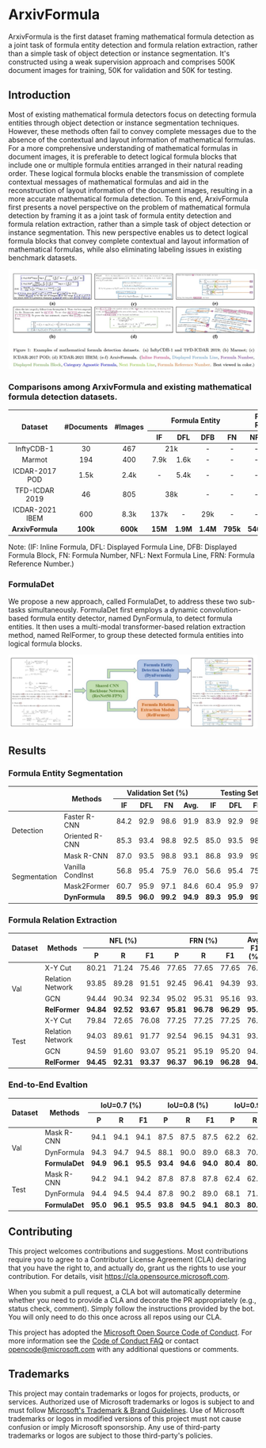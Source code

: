 # ArxivFormula

ArxivFormula is the first dataset framing mathematical formula detection as a joint task of formula entity detection and formula relation extraction, rather than a simple task of object detection or instance segmentation. It's constructed using a weak supervision approach and comprises 500K document images for training, 50K for validation and 50K for testing.

## Introduction 
Most of existing mathematical formula detectors focus on detecting formula entities through object detection or instance segmentation techniques. However, these methods often fail to convey complete messages due to the absence of the contextual and layout information of mathematical formulas. For a more comprehensive understanding of mathematical formulas in document images, it is preferable to detect logical formula blocks that include one or multiple formula entities arranged in their natural reading order. These logical formula blocks enable the transmission of complete contextual messages of mathematical formulas and aid in the reconstruction of layout information of the document images, resulting in a more accurate mathematical formula detection. To this end, ArxivFormula first presents a novel perspective on the problem of mathematical formula detection by framing it as a joint task of formula entity detection and formula relation extraction, rather than a simple task of object detection or instance segmentation. This new perspective enables us to detect logical formula blocks that convey complete contextual and layout information of mathematical formulas, while also eliminating labeling issues in existing benchmark datasets.

![](./figs/examples.jpg)

### Comparisons among ArxivFormula and existing mathematical formula detection datasets.
<table>  
    <thead>  
        <tr>  
            <th rowspan="2" style="text-align:center">Dataset</th>  
            <th rowspan="2" style="text-align:center">#Documents</th>  
            <th rowspan="2" style="text-align:center">#Images</th>  
            <th colspan="4" style="text-align:center">Formula Entity</th>  
            <th colspan="2" style="text-align:center">Formula Relation</th>  
        </tr>  
        <tr>  
            <th style="text-align:center">IF</th>  
            <th style="text-align:center">DFL</th>  
            <th style="text-align:center">DFB</th>  
            <th style="text-align:center">FN</th>  
            <th style="text-align:center">NFL</th>  
            <th style="text-align:center">FRN</th>  
        </tr>  
    </thead>  
    <tbody>  
        <tr>  
            <td style="text-align:center">InftyCDB-1</td>  
            <td style="text-align:center">30</td>  
            <td style="text-align:center">467</td>  
            <td colspan="2" style="text-align:center">21k</td>  
            <td style="text-align:center">-</td>  
            <td style="text-align:center">-</td>  
            <td style="text-align:center">-</td>  
            <td style="text-align:center">-</td>  
        </tr>  
        <tr>  
            <td style="text-align:center">Marmot</td>  
            <td style="text-align:center">194</td>  
            <td style="text-align:center">400</td>  
            <td style="text-align:center">7.9k</td>  
            <td style="text-align:center">1.6k</td>  
            <td style="text-align:center">-</td>  
            <td style="text-align:center">-</td>  
            <td style="text-align:center">-</td>  
            <td style="text-align:center">-</td>  
        </tr>  
        <tr>  
            <td style="text-align:center">ICDAR-2017 POD</td>  
            <td style="text-align:center">1.5k</td>  
            <td style="text-align:center">2.4k</td>  
            <td style="text-align:center">-</td>  
            <td style="text-align:center">5.4k</td>  
            <td style="text-align:center">-</td>  
            <td style="text-align:center">-</td>  
            <td style="text-align:center">-</td>  
            <td style="text-align:center">-</td>  
        </tr>  
        <tr>  
            <td style="text-align:center">TFD-ICDAR 2019</td>  
            <td style="text-align:center">46</td>  
            <td style="text-align:center">805</td>  
            <td colspan="2" style="text-align:center">38k</td>  
            <td style="text-align:center">-</td>  
            <td style="text-align:center">-</td>  
            <td style="text-align:center">-</td>  
            <td style="text-align:center">-</td>  
        </tr>  
        <tr>  
            <td style="text-align:center">ICDAR-2021 IBEM</td>  
            <td style="text-align:center">600</td>
            <td style="text-align:center">8.3k</td>
            <td style="text-align:center">137k</td>
            <td style="text-align:center">-</td>
            <td style="text-align:center">29k</td>
            <td style="text-align:center">-</td>
            <td style="text-align:center">-</td>
            <td style="text-align:center">-</td>
        </tr>
        <tr>
            <td style="text-align:center"><strong>ArxivFormula</strong></td>
            <td style="text-align:center"><strong>100k</strong></td>
            <td style="text-align:center"><strong>600k</strong></td>
            <td style="text-align:center"><strong>15M</strong></td>
            <td style="text-align:center"><strong>1.9M</strong></td>
            <td style="text-align:center"><strong>1.4M</strong></td>
            <td style="text-align:center"><strong>795k</strong></td>
            <td style="text-align:center"><strong>540k</strong></td>
            <td style="text-align:center"><strong>795k</strong></td>
        </tr>
    </tbody>
</table>

Note: (IF: Inline Formula, DFL: Displayed Formula Line, DFB: Displayed Formula Block, FN: Formula Number, NFL: Next Formula Line, FRN: Formula Reference Number.)

### FormulaDet
We propose a new approach, called FormulaDet, to address these two sub-tasks simultaneously. FormulaDet first employs a dynamic convolution-based formula entity detector, named DynFormula, to detect formula entities. It then uses a multi-modal transformer-based relation extraction method, named RelFormer, to group these detected formula entities into logical formula blocks.

![](./figs/FormulaDet.jpg)

## Results

### Formula Entity Segmentation
<table>  
    <thead>  
        <tr>  
            <th rowspan="2"></th>  
            <th rowspan="2">Methods</th>  
            <th colspan="4">Validation Set (%)</th>  
            <th colspan="4">Testing Set (%)</th>  
        </tr>  
        <tr>  
            <th>IF</th>  
            <th>DFL</th>  
            <th>FN</th>  
            <th>Avg.</th>  
            <th>IF</th>  
            <th>DFL</th>  
            <th>FN</th>  
            <th>Avg.</th>  
        </tr>  
    </thead>  
    <tbody>  
        <tr>  
            <td rowspan="2">Detection</td>  
            <td>Faster R-CNN</td>  
            <td>84.2</td>  
            <td>92.9</td>  
            <td>98.6</td>  
            <td>91.9</td>  
            <td>83.9</td>  
            <td>92.9</td>  
            <td>98.7</td>  
            <td>91.8</td>  
        </tr>  
        <tr>  
            <td>Oriented R-CNN</td>  
            <td>85.3</td>  
            <td>93.4</td>  
            <td>98.8</td>  
            <td>92.5</td>  
            <td>85.0</td>  
            <td>93.5</td>  
            <td>98.9</td>  
            <td>92.5</td>  
        </tr>  
        <tr>  
            <td rowspan="4">Segmentation</td>  
            <td>Mask R-CNN</td>  
            <td>87.0</td>  
            <td>93.5</td>  
            <td>98.8</td>  
            <td>93.1</td>  
            <td>86.8</td>  
            <td>93.9</td>  
            <td>99.0</td>  
            <td>93.2</td>  
        </tr>  
        <tr>  
            <td>Vanilla CondInst</td>  
            <td>56.8</td>  
            <td>95.4</td>  
            <td>75.9</td>  
            <td>76.0</td>  
            <td>56.6</td>  
            <td>95.4</td>  
            <td>75.9</td>  
            <td>76.0</td>  
        </tr>  
        <tr>  
            <td>Mask2Former</td>  
            <td>60.7</td>  
            <td>95.9</td>  
            <td>97.1</td>  
            <td>84.6</td>  
            <td>60.4</td>  
            <td>95.9</td>  
            <td>97.1</td>  
            <td>84.5</td>  
        </tr>  
        <tr>  
            <td><strong>DynFormula</strong></td>  
            <td><strong>89.5</strong></td>  
            <td><strong>96.0</strong></td>  
            <td><strong>99.2</strong></td>  
            <td><strong>94.9</strong></td>  
            <td><strong>89.3</strong></td>  
            <td><strong>95.9</strong></td>  
            <td><strong>99.4</strong></td>
<td><strong>94.9</strong></td>
</tr>
</tbody>

</table>



### Formula Relation Extraction

<table>  
    <thead>  
        <tr>  
            <th rowspan="2">Dataset</th>  
            <th rowspan="2">Methods</th>  
            <th colspan="3">NFL (%)</th>  
            <th colspan="3">FRN (%)</th>  
            <th rowspan="2">Avg. F1 (%)</th>  
        </tr>  
        <tr>  
            <th>P</th>  
            <th>R</th>  
            <th>F1</th>  
            <th>P</th>  
            <th>R</th>  
            <th>F1</th>  
        </tr>  
    </thead>  
    <tbody>  
        <tr>  
            <td rowspan="4">Val</td>  
            <td>X-Y Cut</td>  
            <td>80.21</td>  
            <td>71.24</td>  
            <td>75.46</td>  
            <td>77.65</td>  
            <td>77.65</td>  
            <td>77.65</td>  
            <td>76.6</td>  
        </tr>  
        <tr>  
            <td>Relation Network</td>  
            <td>93.85</td>  
            <td>89.28</td>  
            <td>91.51</td>  
            <td>92.45</td>  
            <td>96.41</td>  
            <td>94.39</td>  
            <td>93.0</td>  
        </tr>  
        <tr>  
            <td>GCN</td>  
            <td>94.44</td>  
            <td>90.34</td>  
            <td>92.34</td>  
            <td>95.02</td>  
            <td>95.31</td>  
            <td>95.16</td>  
            <td>93.8</td>  
        </tr>  
        <tr>  
            <td><strong>RelFormer</strong></td>  
            <td><strong>94.84</strong></td>  
            <td><strong>92.52</strong></td>  
            <td><strong>93.67</strong></td>  
            <td><strong>95.81</strong></td>  
            <td><strong>96.78</strong></td>  
            <td><strong>96.29</strong></td>  
            <td><strong>95.0</strong></td>  
        </tr>  
        <tr>  
            <td rowspan="4">Test</td>  
            <td>X-Y Cut</td>  
            <td>79.84</td>  
            <td>72.65</td>  
            <td>76.08</td>  
            <td>77.25</td>  
            <td>77.25</td>  
            <td>77.25</td>  
            <td>76.7</td>  
        </tr>  
        <tr>  
            <td>Relation Network</td>  
            <td>94.03</td>  
            <td>89.61</td>  
            <td>91.77</td>  
            <td>92.54</td>  
            <td>96.15</td>  
            <td>94.31</td>  
            <td>93.0</td>  
        </tr>  
        <tr>  
            <td>GCN</td>  
            <td>94.59</td>  
            <td>91.60</td>  
            <td>93.07</td>  
            <td>95.21</td>  
            <td>95.19</td>
            <td>95.20</td>
            <td>94.1</td>
        </tr>
        <tr>
            <td><strong>RelFormer</strong></td>
            <td><strong>94.45</strong></td>
            <td><strong>92.31</strong></td>
            <td><strong>93.37</strong></td>
            <td><strong>96.37</strong></td>
            <td><strong>96.19</strong></td>
            <td><strong>96.28</strong></td>
            <td><strong>94.8</strong></td>
        </tr>
    </tbody>
</table>


### End-to-End Evaltion
<table>  
    <thead>  
        <tr>  
            <th rowspan="2">Dataset</th>  
            <th rowspan="2">Methods</th>  
            <th colspan="3">IoU=0.7 (%)</th>  
            <th colspan="3">IoU=0.8 (%)</th>  
            <th colspan="3">IoU=0.9 (%)</th>  
            <th rowspan="2">Avg. F1 (%)</th>  
        </tr>  
        <tr>  
            <th>P</th>  
            <th>R</th>  
            <th>F1</th>  
            <th>P</th>  
            <th>R</th>  
            <th>F1</th>  
            <th>P</th>  
            <th>R</th>  
            <th>F1</th>  
        </tr>  
    </thead>  
    <tbody>  
        <tr>  
            <td rowspan="3">Val</td>  
            <td>Mask R-CNN</td>  
            <td>94.1</td>  
            <td>94.1</td>  
            <td>94.1</td>  
            <td>87.5</td>  
            <td>87.5</td>  
            <td>87.5</td>  
            <td>62.2</td>  
            <td>62.4</td>  
            <td>62.3</td>  
            <td>81.3</td>  
        </tr>  
        <tr>  
            <td>DynFormula</td>  
            <td>94.3</td>  
            <td>94.7</td>  
            <td>94.5</td>  
            <td>88.1</td>  
            <td>90.0</td>  
            <td>89.0</td>  
            <td>68.3</td>  
            <td>70.7</td>  
            <td>69.5</td>  
            <td>84.3</td>  
        </tr>  
        <tr>  
            <td><strong>FormulaDet</strong></td>  
            <td><strong>94.9</strong></td>  
            <td><strong>96.1</strong></td>  
            <td><strong>95.5</strong></td>  
            <td><strong>93.4</strong></td>  
            <td><strong>94.6</strong></td>  
            <td><strong>94.0</strong></td>  
            <td><strong>80.4</strong></td>  
            <td><strong>80.8</strong></td>  
            <td><strong>80.6</strong></td>  
            <td><strong>90.0</strong></td>  
        </tr>  
        <tr>  
            <td rowspan="3">Test</td>  
            <td>Mask R-CNN</td>  
            <td>94.2</td>  
            <td>94.1</td>  
            <td>94.2</td>  
            <td>87.8</td>  
            <td>87.8</td>  
            <td>87.8</td>  
            <td>62.4</td>  
            <td>62.4</td>  
            <td>62.4</td>  
            <td>81.5</td>  
        </tr>  
        <tr>  
            <td>DynFormula</td>  
            <td>94.4</td>  
            <td>94.5</td>  
            <td>94.4</td>  
            <td>87.8</td>  
            <td>90.2</td>  
            <td>89.0</td> 
            <td>68.1</td> 
            <td>71.0</td> 
            <td>69.5</td> 
            <td>84.3</td> 
        </tr> 
        <tr>
            <td><strong>FormulaDet</strong></td> 
            <td><strong>95.0</strong></td> 
            <td><strong>96.1</strong></td> 
            <td><strong>95.5</strong></td> 
            <td><strong>93.8</strong></td> 
            <td><strong>94.5</strong></td> 
            <td><strong>94.1</strong></td> 
            <td><strong>80.3</strong></td> 
            <td><strong>80.7</strong></td> 
            <td><strong>80.5</strong></td> 
            <td><strong>90.0</strong></td> 
        </tr> 
    </tbody> 
</table>


## Contributing

This project welcomes contributions and suggestions.  Most contributions require you to agree to a
Contributor License Agreement (CLA) declaring that you have the right to, and actually do, grant us
the rights to use your contribution. For details, visit https://cla.opensource.microsoft.com.

When you submit a pull request, a CLA bot will automatically determine whether you need to provide
a CLA and decorate the PR appropriately (e.g., status check, comment). Simply follow the instructions
provided by the bot. You will only need to do this once across all repos using our CLA.

This project has adopted the [Microsoft Open Source Code of Conduct](https://opensource.microsoft.com/codeofconduct/).
For more information see the [Code of Conduct FAQ](https://opensource.microsoft.com/codeofconduct/faq/) or
contact [opencode@microsoft.com](mailto:opencode@microsoft.com) with any additional questions or comments.

## Trademarks

This project may contain trademarks or logos for projects, products, or services. Authorized use of Microsoft 
trademarks or logos is subject to and must follow 
[Microsoft's Trademark & Brand Guidelines](https://www.microsoft.com/en-us/legal/intellectualproperty/trademarks/usage/general).
Use of Microsoft trademarks or logos in modified versions of this project must not cause confusion or imply Microsoft sponsorship.
Any use of third-party trademarks or logos are subject to those third-party's policies.

